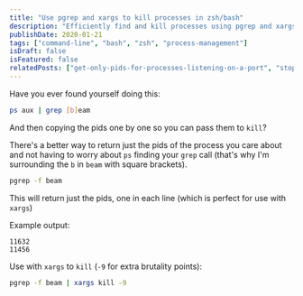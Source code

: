 ```yaml
---
title: "Use pgrep and xargs to kill processes in zsh/bash"
description: "Efficiently find and kill processes using pgrep and xargs instead of copying PIDs from ps aux."
publishDate: 2020-01-21
tags: ["command-line", "bash", "zsh", "process-management"]
isDraft: false
isFeatured: false
relatedPosts: ["get-only-pids-for-processes-listening-on-a-port", "stop-bash-script-on-error-linux-zsh", "whatis-command-and-apropos-in-linux-bash"]
---
```


Have you ever found yourself doing this:

```bash
ps aux | grep [b]eam
```

And then copying the pids one by one so you can pass them to `kill`?

There's a better way to return just the pids of the process you care about and not having to worry about `ps` finding your `grep` call (that's why I'm surrounding the `b` in `beam` with square brackets).

```bash
pgrep -f beam
```

This will return just the pids, one in each line (which is perfect for use with `xargs`)

Example output:

```
11632
11456
```

Use with `xargs` to `kill` (`-9` for extra brutality points):

```bash
pgrep -f beam | xargs kill -9
```